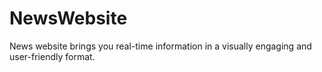 # NewsWebsite
News website brings you real-time information in a visually engaging and user-friendly format.
